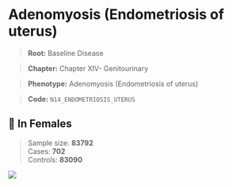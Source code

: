 # Adenomyosis (Endometriosis of uterus)

> **Root:** Baseline Disease  

> **Chapter:** Chapter XIV- Genitourinary  

> **Phenotype:** Adenomyosis (Endometriosis of uterus)  

> **Code:** `N14_ENDOMETRIOSIS_UTERUS`

## 👩 In Females  
> Sample size: **83792**  
> Cases: **702**  
> Controls: **83090**
<img src="/Disease/Figures/ALL/Baseline/N14_ENDOMETRIOSIS_UTERUS.png"/>
<CsvTable src="/Disease/Data/ALL/Baseline/LG_N14_ENDOMETRIOSIS_UTERUS.csv" label="🔍 View full results" />
